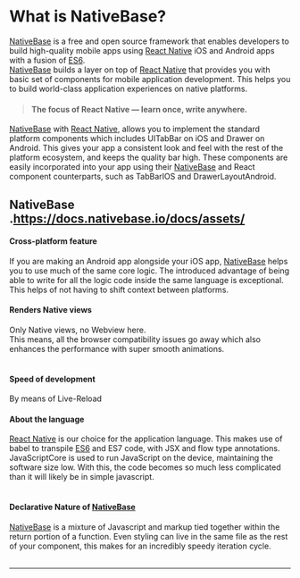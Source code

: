 # What is NativeBase?


[NativeBase](https://nativebase.io/) is a free and open source framework that enables developers to build high-quality mobile apps using [React Native](https://facebook.github.io/react-native/) iOS and Android apps with a fusion of [ES6](https://github.com/lukehoban/es6features). <br />[NativeBase](https://nativebase.io/) builds a layer on top of [React Native](https://facebook.github.io/react-native/) that provides you with basic set of components for mobile application development. This helps you to build world-class application experiences on native platforms.

> #### The focus of React Native — learn once, write anywhere.

[NativeBase](https://nativebase.io/) with [React Native](https://facebook.github.io/react-native/), allows you to implement the standard platform components which includes UITabBar on iOS and Drawer on Android. This gives your app a consistent look and feel with the rest of the platform ecosystem, and keeps the quality bar high. These components are easily incorporated into your app using their [NativeBase](https://nativebase.io/) and React component counterparts, such as TabBarIOS and DrawerLayoutAndroid.

<!--
## Magic of NativeBase

<iframe width="800" height="500" src="{{('/https://docs.nativebase.io/docs/assets/magic-with-nativebase-020.mp4')}}" frameborder="0" allowfullscreen style="margin-top: 20px; margin-bottom: 20px">
</iframe>

Get on the mobile fast track with [NativeBase](https://nativebase.io/), the fastest-growing platform and tool set for iOS and Android development. Place apart the Objective-C and Swift tutorials, and start coding iOS apps with JavaScript. Get an introduction to [NativeBase](https://nativebase.io/) and work through an instance application that highlights [React Native](https://facebook.github.io/react-native/) programming techniques.
 -->

## NativeBase .https://docs.nativebase.io/docs/assets/

#### Cross-platform feature

If you are making an Android app alongside your iOS app, [NativeBase](https://nativebase.io/) helps you to use much of the same core logic. The introduced advantage of being able to write for all the logic code inside the same language is exceptional. This helps of not having to shift context between platforms.

#### Renders Native views

Only Native views, no Webview here.<br />
This means, all the browser compatibility issues go away which also enhances the performance with super smooth animations.<br /><br />

#### Speed of development

By means of Live-Reload

#### About the language

[React Native](https://facebook.github.io/react-native/) is our choice for the application language. This makes use of babel to transpile [ES6](https://github.com/lukehoban/es6features) and ES7 code, with JSX and flow type annotations. JavaScriptCore is used to run JavaScript on the device, maintaining the software size low. With this, the code becomes so much less complicated than it will likely be in simple javascript.<br /><br />

#### Declarative Nature of [NativeBase](https://nativebase.io/)

[NativeBase](https://nativebase.io/) is a mixture of Javascript and markup tied together within the return portion of a function. Even styling can live in the same file as the rest of your component, this makes for an incredibly speedy iteration cycle.<br /><br />
<hr>
